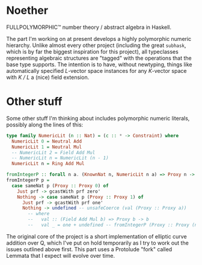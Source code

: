 # Noether

FULLPOLYMORPHIC™ number theory / abstract algebra in Haskell.

The part I'm working on at present develops a highly polymorphic numeric hierarchy. Unlike almost every other project (including the great `subhask`, which is by far the biggest inspiration for this project), all typeclasses representing algebraic structures are "tagged" with the operations that the base type supports. The intention is to have, without newtyping, things like automatically specified *L*-vector space instances for any *K*-vector space with *K / L* a (nice) field extension.

<!-- While it may not be inevitable, my inexperienced preliminary encoding of these ideas has delightful consequences like -->

<!-- ```haskell -->
<!-- instance {-# INCOHERENT #-} -->
<!--          ( DotProductSpace' k v -->
<!--          , DotProductSpace' k w -->
<!--          , p ~ Add -->
<!--          , m ~ Mul -->
<!--          ) => InnerProductSpace DotProduct p m k Add (v, w) where -->
<!-- ``` -->

<!-- that I don't know how to "kill with fire". -->

<!-- Obviously, I'm still exploring the design space to try and find a good balance between avoiding arbitrary choices (e.g. no privileged `Monoid` instances for `Double` and the like) and a useful level of type inference. In large part, this means that I'm trying not to run up against trouble with instance resolution and failing hard (see above), or discovering that associated types are sometimes less permissive than one would like. -->

<!-- The numeric hierarchy, at present, extends to functions like this: -->

<!-- ```haskell -->
<!-- (%<) :: LeftModule' r v => r -> v -> v -->
<!-- r %< v = leftAct AddP AddP MulP r v -->

<!-- -- | Linear interpolation. -->
<!-- -- lerp λ v w = λv + (1 - λ)w -->
<!-- lerp -->
<!--   :: VectorSpace' r v -->
<!--   => r -> v -> v -> v -->
<!-- lerp lambda v w = lambda %< v + w >% (one - lambda) -->

<!-- lol :: (Complex Double, Complex Double) -->
<!-- lol = -->
<!--   (1, 3) * lerp lambda (3, 3) (4, 5) + (1, 0) >% lambda + v + lambda %< w + -->
<!--   (lambda, -lambda) -->

<!--   where -->
<!--     lambda :: Complex Double -->
<!--     lambda = 0.3 :+ 1 -->

<!--     v = (3, 3) -->
<!--     w = (2, 7) -->
<!-- ``` -->

<!-- A preliminary implementation of linear maps between (what should be) free modules is being developed after the design in Conal Elliott's "Reimagining matrices". The added polymorphism and lack of fixed `Scalar a`-esque base fields is an interesting challenge, and Conal's basic GADT decomposition of linear maps changes in my case to -->

<!-- ```haskell -->
<!-- data (\>) :: (* -> * -> * -> *) where -->
<!-- ``` -->

<!-- where the first "slot" is for the base field. With a nice `~>` type operator (which is basically `$`), a linear map between two *k*-vector space types `a` and `b` has the type  -->

<!-- ```haskell -->
<!-- func :: k \> a ~> b -->
<!-- ``` -->

<!-- paving the way for the representation of the category _k_-**Vect** as `(\>) k :: (* -> * -> *)`. -->

<!-- Some sample function signatures: -->

<!-- ```haskell -->

<!-- -- | Converts a linear map into a function. -->
<!-- apply :: k \> a ~> b -> a -> b -->

<!-- compose -->
<!--   :: k \> a ~> b -->
<!--   -> k \>      b ~> c -->
<!--   -> k \> a ~>      c -->
<!-- ``` -->

<!-- Usage looks like this for now: -->

<!-- ``` -->
<!-- > apply (rotate (pi / 4 :: Double)) (1,1) -->
<!-- (1.1102230246251565e-16,1.414213562373095) -->
<!-- ``` -->

# Other stuff

Some other stuff I'm thinking about includes polymorphic numeric literals, possibly along the lines of this:

```haskell
type family NumericLit (n :: Nat) = (c :: * -> Constraint) where
  NumericLit 0 = Neutral Add
  NumericLit 1 = Neutral Mul
  -- NumericLit 2 = Field Add Mul
  -- NumericLit n = NumericLit (n - 1)
  NumericLit n = Ring Add Mul

fromIntegerP :: forall n a. (KnownNat n, NumericLit n a) => Proxy n -> a
fromIntegerP p =
  case sameNat p (Proxy :: Proxy 0) of
    Just prf -> gcastWith prf zero'
    Nothing -> case sameNat p (Proxy :: Proxy 1) of
      Just prf -> gcastWith prf one'
      Nothing -> undefined -- unsafeCoerce (val (Proxy :: Proxy a))
        -- where
        --   val :: (Field Add Mul b) => Proxy b -> b
        --   val _ = one + undefined -- fromIntegerP (Proxy :: Proxy (n - 1))
```

The original core of the project is a short implementation of elliptic curve addition over Q, which I've put on hold temporarily as I try to work out the issues outlined above first. This part uses a Protolude "fork" called Lemmata that I expect will evolve over time.
